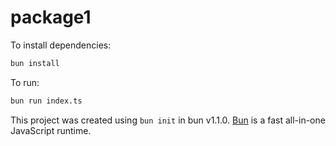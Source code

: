 # package1

To install dependencies:

```bash
bun install
```

To run:

```bash
bun run index.ts
```

This project was created using `bun init` in bun v1.1.0. [Bun](https://bun.sh) is a fast all-in-one JavaScript runtime.
